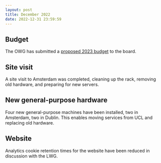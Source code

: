 ```yaml
---
layout: post
title: December 2022
date: 2022-12-31 23:59:59
---
```


## Budget

The OWG has submitted a [proposed 2023 budget](/2022/12/31/plan.html) to the board.

## Site visit

A site visit to Amsterdam was completed, cleaning up the rack, removing old hardware, and preparing for new servers.

## New general-purpose hardware

Four new general-purpose machines have been installed, two in Amsterdam, two in Dublin. This enables moving services from UCL and replacing old hardware.

## Website

Analytics cookie retention times for the website have been reduced in discussion with the LWG.

